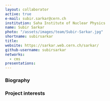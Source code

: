 ```yaml
---
layout: collaborator
active: true
e-mail: subir.sarkar@cern.ch
institution: Saha Institute of Nuclear Physics
name: Subir Sarkar
photo: "/assets/images/team/Subir-Sarkar.jpg"
shortname: subirsarkar
title:
website: https://sarkar.web.cern.ch/sarkar/
github-username: subirsarkar
networks:
  - cms
presentations:
---
```


### Biography

### Project interests


